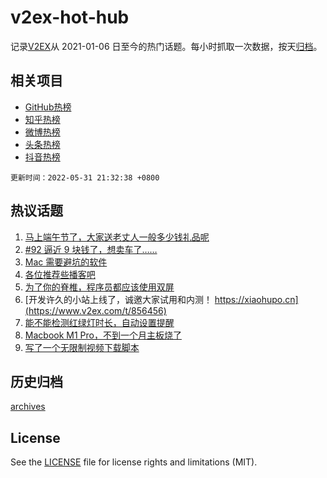 # v2ex-hot-hub

 记录[V2EX](https://www.v2ex.com/)从 2021-01-06 日至今的热门话题。每小时抓取一次数据，按天[归档](archives)。
 
 ## 相关项目

- [GitHub热榜](https://github.com/lonnyzhang423/github-hot-hub)
- [知乎热榜](https://github.com/lonnyzhang423/zhihu-hot-hub)
- [微博热榜](https://github.com/lonnyzhang423/weibo-hot-hub)
- [头条热榜](https://github.com/lonnyzhang423/toutiao-hot-hub)
- [抖音热榜](https://github.com/lonnyzhang423/douyin-hot-hub)


 `更新时间：2022-05-31 21:32:38 +0800`

## 热议话题

1. [马上端午节了，大家送老丈人一般多少钱礼品呢](https://www.v2ex.com/t/856362)
1. [#92 逼近 9 块钱了，想卖车了……](https://www.v2ex.com/t/856405)
1. [Mac 需要避坑的软件](https://www.v2ex.com/t/856318)
1. [各位推荐些播客吧](https://www.v2ex.com/t/856357)
1. [为了你的脊椎，程序员都应该使用双屏](https://www.v2ex.com/t/856383)
1. [开发许久的小站上线了，诚邀大家试用和内测！ https://xiaohupo.cn](https://www.v2ex.com/t/856456)
1. [能不能检测红绿灯时长，自动设置提醒](https://www.v2ex.com/t/856361)
1. [Macbook M1 Pro，不到一个月主板烧了](https://www.v2ex.com/t/856404)
1. [写了一个无限制视频下载脚本](https://www.v2ex.com/t/856510)

## 历史归档

[archives](archives)

## License

See the [LICENSE](LICENSE) file for license rights and limitations (MIT).
